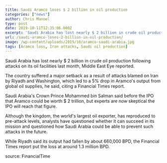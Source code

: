 ```yaml
---
title: Saudi Aramco loses $ 2 billion in oil production
categories: ["news"]
author: Chris Manoel
type: post
date: 2019-10-11T12:35:06.000Z
excerpt: 'Saudi Arabia has lost nearly $ 2 billion in crude oil production following attacks on its oil facilities last month, Middle East Eye reported.'
url: /saudi-aramco-loses-2-billion-in-oil-production/
image: /wp-content/uploads/2019/10/aramco-saudi-arabia.jpg
tags: [Aramco loss, Iran attacks, Saudi oil production]
---
```


Saudi Arabia has lost nearly $ 2 billion in crude oil production following attacks on its oil facilities last month, Middle East Eye reported.

The country suffered a major setback as a result of attacks blamed on Iran by Riyadh and Washington, which led to a 5% drop in Aramco's output from global oil supplies, he said, citing a Financial Times report.

Saudi Arabia's Crown Prince Mohammed bin Salman said before the IPO that Aramco could be worth $ 2 trillion, but experts are now skeptical the IPO will reach that figure.

Although the kingdom, the world's largest oil exporter, has reproduced to pre-attack levels, analysts have questioned whether it can succeed in its mission and questioned how Saudi Arabia could be able to prevent such attacks in the future.

While Riyadh said its output had fallen by about 660,000 BPD, the Financial Times report put the loss at around 1.3 million BPD.

source: FinancialTime
